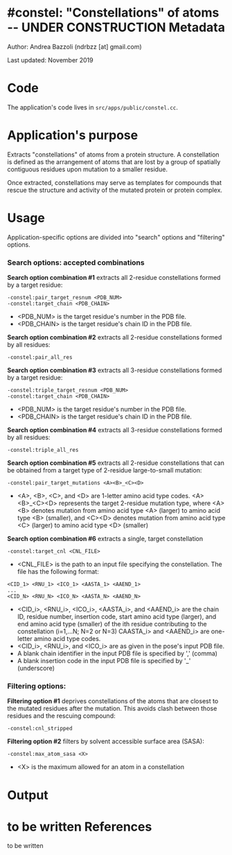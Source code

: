 #constel: "Constellations" of atoms -- UNDER CONSTRUCTION
Metadata
========

Author: Andrea Bazzoli (ndrbzz [at] gmail.com)

Last updated: November 2019

Code
====

The application's code lives in `src/apps/public/constel.cc`.

Application's purpose
===================
Extracts "constellations" of atoms from a protein structure. A constellation is defined as the arrangement of atoms that are lost by a group of spatially contiguous residues upon mutation to a smaller residue.

Once extracted, constellations may serve as templates for compounds that rescue the structure and activity of the mutated protein or protein complex.

Usage
=====
Application-specific options are divided into "search" options and "filtering" options.

### Search options: accepted combinations


**Search option combination #1** extracts all 2-residue constellations formed by a target residue:
````
-constel:pair_target_resnum <PDB_NUM>
-constel:target_chain <PDB_CHAIN>
````
* \<PDB_NUM\> is the target residue's number in the PDB file.
* \<PDB_CHAIN\> is the target residue's chain ID in the PDB file.

**Search option combination #2** extracts all 2-residue constellations formed by all residues:
````
-constel:pair_all_res
````

**Search option combination #3** extracts all 3-residue constellations formed by a target residue:
````
-constel:triple_target_resnum <PDB_NUM>
-constel:target_chain <PDB_CHAIN>
````
* \<PDB_NUM\> is the target residue's number in the PDB file.
* \<PDB_CHAIN\> is the target residue's chain ID in the PDB file.

**Search option combination #4** extracts all 3-residue constellations formed by all residues:
````
-constel:triple_all_res
````

**Search option combination #5** extracts all 2-residue constellations that can be obtained from a target type of 2-residue large-to-small mutation: 
````
-constel:pair_target_mutations <A><B>_<C><D>
````
* \<A\>, \<B\>, \<C\>, and \<D\> are 1-letter amino acid type codes. \<A\>\<B\>\_\<C\>\<D\> represents the target 2-residue mutation type, where \<A\>\<B\> denotes mutation from amino acid type \<A\> (larger) to amino acid type \<B\> (smaller), and \<C\>\<D\> denotes mutation from amino acid type \<C\> (larger) to amino acid type \<D\>
(smaller)

**Search option combination #6** extracts a single, target constellation 
````
-constel:target_cnl <CNL_FILE>
````
* \<CNL_FILE\> is the path to an input file specifying the constellation. The file has the following format:
````
<CID_1> <RNU_1> <ICO_1> <AASTA_1> <AAEND_1>
...
<CID_N> <RNU_N> <ICO_N> <AASTA_N> <AAEND_N>
````
* \<CID_i\>, \<RNU_i\>, \<ICO_i\>, \<AASTA_i\>, and \<AAEND_i\> are the chain ID, residue number, insertion code, start amino acid type (larger), and end amino acid type (smaller) of the ith residue contributing to the constellation (i=1,...N; N=2 or N=3)
CAASTA_i\> and \<AAEND_i\> are one-letter amino acid type codes. 
* \<CID_i\>, \<RNU_i\>, and \<ICO_i\> are as given in the pose's input PDB file.
* A blank chain identifier in the input PDB file is specified by ',' (comma)
* A blank insertion code in the input PDB file is specified by '_' (underscore)

### Filtering options:
**Filtering option #1** deprives constellations of the atoms that are closest to the mutated residues after the mutation. This avoids clash between those residues and the rescuing compound:
````
-constel:cnl_stripped
````

**Filtering option #2** filters by solvent accessible surface area (SASA):
````
-constel:max_atom_sasa <X>
````
* \<X\> is the maximum allowed for an atom in a constellation

Output 
======
to be written
References
==========
to be written